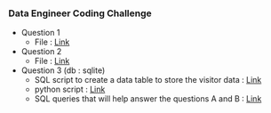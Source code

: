 ### Data Engineer Coding Challenge
* Question 1
  - File : [Link]( ) 
* Question 2
  - File : [Link]( )
* Question 3 (db : sqlite)
  - SQL script to create a data table to store the visitor data : [Link](https://github.com/JoshuaSangwook/answers/blob/master/Q3_table.sql)
  - python script : [Link](https://github.com/JoshuaSangwook/answers/blob/master/Q3_logloader.py)
  - SQL queries that will help answer the questions A and B : [Link]( ) 
